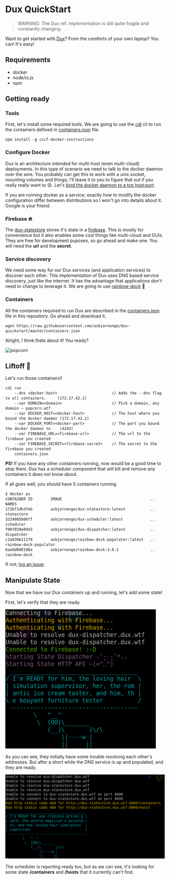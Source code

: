 # Dux QuickStart

> WARNING: The Dux ref. implementation is still quite fragile and constantly changing.

Want to get started with [Dux](https://github.com/asbjornenge/dux)? From the comforts of your own laptop? You can! It's easy!

## Requirements

* docker
* node/io.js
* npm

## Getting ready

### Tools

First, let's install some required tools. We are going to use the [cdi](https://www.npmjs.com/package/cccf-docker-instructions) cli to run the containers defined in [containers.json](https://raw.githubusercontent.com/asbjornenge/dux-quickstart/master/containers.json) file.

    npm install -g cccf-docker-instructions

### Configure Docker

Dux is an architecture intended for multi-host (even multi-cloud) deployments. In this type of scenario we need to talk to the docker daemon over the wire. You probably can get this to work with a unix socket, mounting volumes and things; I'll leave it to you to figure that out if you really really want to :stuck_out_tongue_closed_eyes:. Let's [bind the docker daemon to a tcp host:port](https://docs.docker.com/articles/basics/#bind-docker-to-another-hostport-or-a-unix-socket). 

If you are running docker as a service; exactly how to modify the docker configuration differ between distributions so I won't go into details about it. Google is your friend.

### Firebase :fire:

The [dux-statestore](https://github.com/asbjornenge/dux-statestore) stores it's state in a [firebase](https://www.firebase.com/). This is mostly for convenience but it also enables some cool things like multi-cloud and GUIs. They are free for development puposes, so go ahead and make one. You will need the **url** and the **secret**.

### Service discovery

We need some way for our Dux services (and application services) to discover each other. This implementation of Dux uses DNS based service discovery, just like the internet. It has the advantage that applications don't need to change to leverage it. We are going to use [rainbow-dock](https://github.com/asbjornenge/rainbow-dock) :rainbow: 

### Containers

All the containers required to run Dux are described in the [containers.json](https://raw.githubusercontent.com/asbjornenge/dux-quickstart/master/containers.json) file in this repository. Go ahead and download it.

    wget https://raw.githubusercontent.com/asbjornenge/dux-quickstart/master/containers.json

Alright, I think thats about it! You ready?

![popcorn](http://i.giphy.com/UlW9P3FfFEkXS.gif)

## Liftoff :rocket:

Let's run those containers!!

    cdi run 
        --dns <docker-host>                        // Adds the --dns flag to all containers.     (172.17.42.1)
        --var DOMAIN=<domain>                      // Pick a domain, any domain ~ popcorn.wtf
        --var DOCKER_HOST=<docker-host>            // The host where you bound the docker daemon (172.17.42.1)
        --var DOCKER_PORT=<docker-port>            // The port you bound the docker daemon to    (4243)
        --var FIREBASE_URL=<firebase-url>          // The url to the firebase you created
        --var FIREBASE_SECRET=<firebase-secret>    // The secret to the firebase you created
        containers.json

**PS!** If you have any other containers running, now would be a good time to stop them. Dux has a scheduler component that will kill and remove any containers it does not know about.

If all goes well, you should have 5 containers running.

    $ docker ps
    CONTAINER ID        IMAGE                                       ..   NAMES
    172bf1db3feb        asbjornenge/dux-statestore:latest           ..   statestore               
    3324085b06ff        asbjornenge/dux-scheduler:latest            ..   scheduler                
    f08f039e09d3        asbjornenge/dux-dispatcher:latest           ..   dispatcher               
    c2a039b111f8        asbjornenge/rainbow-dock-populator:latest   ..   rainbow-dock-populator   
    6ae0d008188a        asbjornenge/rainbow-dock:3.0.1              ..   rainbow-dock  

If not; [log an issue](https://github.com/asbjornenge/dux-quickstart/issues).

## Manipulate State

Now that we have our Dux containers up and running, let's add some state!

First, let's verify that they are ready.

![statestore_log1](statestore_log1.png)

As you can see, they initially have some trouble resolving each other's addresses. But after a short while the DNS service is up and populated, and they are ready.

![scheduler_log1](scheduler_log1.png)

The scheduler is reporting ready too, but as we can see, it's looking for some state **/containers** and **/hosts** that it currently can't find.

